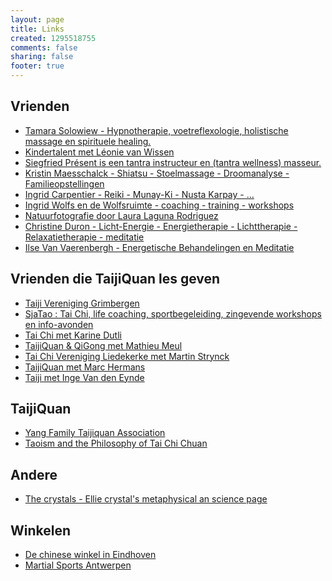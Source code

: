 ```yaml
---
layout: page
title: Links
created: 1295518755
comments: false
sharing: false
footer: true
---
```



## Vrienden

* <a href="http://www.senselife.be/" target="_blank">Tamara Solowiew -
Hypnotherapie, voetreflexologie, holistische massage en spirituele healing.</a>   
* <a href="http://kindertalent.be/" target="_blank">Kindertalent met Léonie van Wissen</a>
* <a href="https://tantra-re-source.com/" target="_blank">Siegfried Présent is een tantra instructeur en (tantra wellness) masseur.</a>
* <a href="http://www.kristin-maesschalck.be/" target="_blank">Kristin Maesschalck - Shiatsu - Stoelmassage - Droomanalyse - Familieopstellingen</a>
* <a href="http://www.ingrid-reiki.be" target="_blank">Ingrid Carpentier - Reiki - Munay-Ki - Nusta Karpay - … </a>
* <a href="http://www.wolfsflow.be"  target="_blank">Ingrid Wolfs en de Wolfsruimte - coaching - training - workshops</a>
* <a href="http://lauralaguna.wix.com/photography-nature" target="_blank">Natuurfotografie door Laura Laguna Rodriguez</a>
* <a href="http://www.licht-energie.be/" target="_blank">Christine Duron - Licht-Energie - Energietherapie - Lichttherapie - Relaxatietherapie - meditatie</a>
* <a href="http://www.ilsevanvaerenbergh.be/" target="_blank">Ilse Van Vaerenbergh - Energetische Behandelingen en Meditatie</a>

## Vrienden die TaijiQuan les geven

* <a href="http://www.taiji-vereniging-grimbergen.be" target="_blank">Taiji Vereniging Grimbergen</a>
* <a href="http://www.sjatao.be" target="_blank">SjaTao : Tai Chi, life coaching, sportbegeleiding, zingevende workshops en info-avonden</a>
* <a href="http://taichimetkarinedutli.be" target="_blank">Tai Chi met Karine Dutli</a>
* <a href="http://www.tcqg.be" target="_blank">TaijiQuan &amp; QiGong met Mathieu Meul</a>
* <a href="http://www.taichiverenigingliedekerke.simplesite.com" target="_blank">Tai Chi Vereniging Liedekerke met Martin  Strynck</a>
* <a href="http://marchermans.be/" target="_blank">TaijiQuan met Marc Hermans</a>
* <a href="http://www.centrumojo.be/" target="_blank">Taiji met Inge Van den Eynde</a>



## TaijiQuan

* <a href="http://www.yangfamilytaichi.com/" target="_blank">Yang Family Taijiquan Association</a>
* <a href="http://www.chebucto.ns.ca/Philosophy/Taichi/taoism.html" target="_blank">Taoism and the Philosophy of Tai Chi Chuan</a>


## Andere

* <a href="http://www.crystalinks.com" target="_blank">The crystals - Ellie crystal's metaphysical an science page</a>

## Winkelen

* <a href="http://www.chinese-winkel.nl" target="_blank">De chinese winkel in Eindhoven</a>
* <a href="http://www.martial-sport.com" target="_blank">Martial Sports Antwerpen</a>
